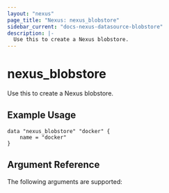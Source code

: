 ```yaml
---
layout: "nexus"
page_title: "Nexus: nexus_blobstore"
sidebar_current: "docs-nexus-datasource-blobstore"
description: |-
  Use this to create a Nexus blobstore.
---
```


# nexus_blobstore

Use this to create a Nexus blobstore.

## Example Usage

```hcl
data "nexus_blobstore" "docker" {
	name = "docker"
}
```

## Argument Reference

The following arguments are supported:




